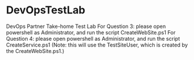 # DevOpsTestLab
DevOps Partner Take-home Test Lab
For Question 3: please open powershell as Administrator, and run the script CreateWebSite.ps1
For Question 4: please open powershell as Administrator, and run the script CreateService.ps1 (Note: this will use the TestSiteUser, which is created by the CreateWebSite.ps1.)
